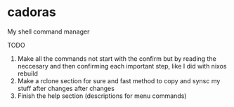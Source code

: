 # cadoras
My shell command manager

TODO
1. Make all the commands not start with the confirm but by reading the neccesary and then confirming each important step, like I did with nixos rebuild
2. Make a rclone section for sure and fast method to copy and synsc my stuff after changes after changes
3. Finish the help section (descriptions for menu commands)
